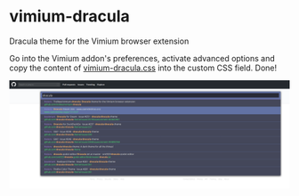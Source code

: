 # vimium-dracula
Dracula theme for the Vimium browser extension

Go into the Vimium addon's preferences, activate advanced options and copy the content of [vimium-dracula.css](./vimium-dracula.css) into the custom CSS field. Done!

![Preview](preview.png)
